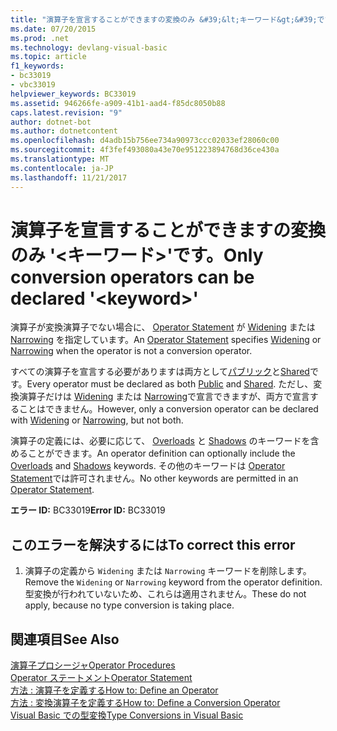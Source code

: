 ```yaml
---
title: "演算子を宣言することができますの変換のみ &#39;&lt;キーワード&gt;&#39;です。"
ms.date: 07/20/2015
ms.prod: .net
ms.technology: devlang-visual-basic
ms.topic: article
f1_keywords:
- bc33019
- vbc33019
helpviewer_keywords: BC33019
ms.assetid: 946266fe-a909-41b1-aad4-f85dc8050b88
caps.latest.revision: "9"
author: dotnet-bot
ms.author: dotnetcontent
ms.openlocfilehash: d4adb15b756ee734a90973ccc02033ef28060c00
ms.sourcegitcommit: 4f3fef493080a43e70e951223894768d36ce430a
ms.translationtype: MT
ms.contentlocale: ja-JP
ms.lasthandoff: 11/21/2017
---
```

# <a name="only-conversion-operators-can-be-declared-39ltkeywordgt39"></a><span data-ttu-id="135dc-102">演算子を宣言することができますの変換のみ &#39;&lt;キーワード&gt;&#39;です。</span><span class="sxs-lookup"><span data-stu-id="135dc-102">Only conversion operators can be declared &#39;&lt;keyword&gt;&#39;</span></span>
<span data-ttu-id="135dc-103">演算子が変換演算子でない場合に、 [Operator Statement](../../visual-basic/language-reference/statements/operator-statement.md) が [Widening](../../visual-basic/language-reference/modifiers/widening.md) または [Narrowing](../../visual-basic/language-reference/modifiers/narrowing.md) を指定しています。</span><span class="sxs-lookup"><span data-stu-id="135dc-103">An [Operator Statement](../../visual-basic/language-reference/statements/operator-statement.md) specifies [Widening](../../visual-basic/language-reference/modifiers/widening.md) or [Narrowing](../../visual-basic/language-reference/modifiers/narrowing.md) when the operator is not a conversion operator.</span></span>  
  
 <span data-ttu-id="135dc-104">すべての演算子を宣言する必要がありますは両方として[パブリック](../../visual-basic/language-reference/modifiers/public.md)と[Shared](../../visual-basic/language-reference/modifiers/shared.md)です。</span><span class="sxs-lookup"><span data-stu-id="135dc-104">Every operator must be declared as both [Public](../../visual-basic/language-reference/modifiers/public.md) and [Shared](../../visual-basic/language-reference/modifiers/shared.md).</span></span> <span data-ttu-id="135dc-105">ただし、変換演算子だけは [Widening](../../visual-basic/language-reference/modifiers/widening.md) または [Narrowing](../../visual-basic/language-reference/modifiers/narrowing.md)で宣言できますが、両方で宣言することはできません。</span><span class="sxs-lookup"><span data-stu-id="135dc-105">However, only a conversion operator can be declared with [Widening](../../visual-basic/language-reference/modifiers/widening.md) or [Narrowing](../../visual-basic/language-reference/modifiers/narrowing.md), but not both.</span></span>  
  
 <span data-ttu-id="135dc-106">演算子の定義には、必要に応じて、 [Overloads](../../visual-basic/language-reference/modifiers/overloads.md) と [Shadows](../../visual-basic/language-reference/modifiers/shadows.md) のキーワードを含めることができます。</span><span class="sxs-lookup"><span data-stu-id="135dc-106">An operator definition can optionally include the [Overloads](../../visual-basic/language-reference/modifiers/overloads.md) and [Shadows](../../visual-basic/language-reference/modifiers/shadows.md) keywords.</span></span> <span data-ttu-id="135dc-107">その他のキーワードは [Operator Statement](../../visual-basic/language-reference/statements/operator-statement.md)では許可されません。</span><span class="sxs-lookup"><span data-stu-id="135dc-107">No other keywords are permitted in an [Operator Statement](../../visual-basic/language-reference/statements/operator-statement.md).</span></span>  
  
 <span data-ttu-id="135dc-108">**エラー ID:** BC33019</span><span class="sxs-lookup"><span data-stu-id="135dc-108">**Error ID:** BC33019</span></span>  
  
## <a name="to-correct-this-error"></a><span data-ttu-id="135dc-109">このエラーを解決するには</span><span class="sxs-lookup"><span data-stu-id="135dc-109">To correct this error</span></span>  
  
1.  <span data-ttu-id="135dc-110">演算子の定義から `Widening` または `Narrowing` キーワードを削除します。</span><span class="sxs-lookup"><span data-stu-id="135dc-110">Remove the `Widening` or `Narrowing` keyword from the operator definition.</span></span> <span data-ttu-id="135dc-111">型変換が行われていないため、これらは適用されません。</span><span class="sxs-lookup"><span data-stu-id="135dc-111">These do not apply, because no type conversion is taking place.</span></span>  
  
## <a name="see-also"></a><span data-ttu-id="135dc-112">関連項目</span><span class="sxs-lookup"><span data-stu-id="135dc-112">See Also</span></span>  
 [<span data-ttu-id="135dc-113">演算子プロシージャ</span><span class="sxs-lookup"><span data-stu-id="135dc-113">Operator Procedures</span></span>](../../visual-basic/programming-guide/language-features/procedures/operator-procedures.md)  
 [<span data-ttu-id="135dc-114">Operator ステートメント</span><span class="sxs-lookup"><span data-stu-id="135dc-114">Operator Statement</span></span>](../../visual-basic/language-reference/statements/operator-statement.md)  
 [<span data-ttu-id="135dc-115">方法 : 演算子を定義する</span><span class="sxs-lookup"><span data-stu-id="135dc-115">How to: Define an Operator</span></span>](../../visual-basic/programming-guide/language-features/procedures/how-to-define-an-operator.md)  
 [<span data-ttu-id="135dc-116">方法 : 変換演算子を定義する</span><span class="sxs-lookup"><span data-stu-id="135dc-116">How to: Define a Conversion Operator</span></span>](../../visual-basic/programming-guide/language-features/procedures/how-to-define-a-conversion-operator.md)  
 [<span data-ttu-id="135dc-117">Visual Basic での型変換</span><span class="sxs-lookup"><span data-stu-id="135dc-117">Type Conversions in Visual Basic</span></span>](../../visual-basic/programming-guide/language-features/data-types/type-conversions.md)
